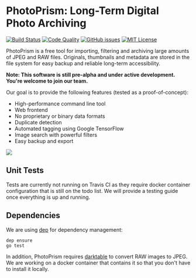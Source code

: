 PhotoPrism: Long-Term Digital Photo Archiving
=============================================

[![Build Status](https://travis-ci.org/photoprism/photoprism.png?branch=master)][ci]
[![Code Quality](https://goreportcard.com/badge/github.com/photoprism/photoprism)][code quality]
[![GitHub issues](https://img.shields.io/github/issues/photoprism/photoprism.svg)][issues]
[![MIT License](https://img.shields.io/badge/license-MIT-blue.svg)][license]

[ci]: https://travis-ci.org/photoprism/photoprism
[code quality]: https://travis-ci.org/photoprism/photoprism
[issues]: https://github.com/photoprism/photoprism/issues
[license]: https://github.com/photoprism/photoprism/blob/master/LICENSE

PhotoPrism is a free tool for importing, filtering and archiving large amounts of
JPEG and RAW files. Originals, thumbnails and metadata are stored in the file system for easy
backup and reliable long-term accessibility.

**Note: This software is still pre-alpha and under active development.
You're welcome to join our team.**

Our goal is to provide the following features (tested as a proof-of-concept):

- High-performance command line tool
- Web frontend
- No proprietary or binary data formats
- Duplicate detection
- Automated tagging using Google TensorFlow
- Image search with powerful filters
- Easy backup and export

![](https://www.dropbox.com/s/m1cnl8mn4s4ub8h/concept.jpg?dl=1)

Unit Tests
----------

Tests are currently not running on Travis CI as they require
docker container configuration that is still on the todo list. We
will provide a testing guide once everything is up and running.

Dependencies
------------

We are using [dep](https://github.com/golang/dep) for dependency management:

```
dep ensure
go test
```

In addition, PhotoPrism requires [darktable](https://www.darktable.org/) to convert RAW images to JPEG.
We are working on a docker container that contains it so that you don't have to install it locally.